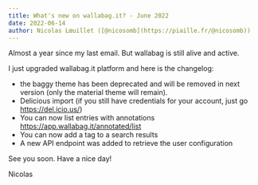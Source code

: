 ```yaml
---
title: What's new on wallabag.it? - June 2022
date: 2022-06-14
author: Nicolas Lœuillet ([@nicosomb](https://piaille.fr/@nicosomb))
---
```


Almost a year since my last email. But wallabag is still alive and active.

I just upgraded wallabag.it platform and here is the changelog:

- the baggy theme has been deprecated and will be removed in next version (only the material theme will remain).
- Delicious import (if you still have credentials for your account, just go https://del.icio.us/)
- You can now list entries with annotations https://app.wallabag.it/annotated/list
- You can now add a tag to a search results
- A new API endpoint was added to retrieve the user configuration

See you soon. Have a nice day!

Nicolas
